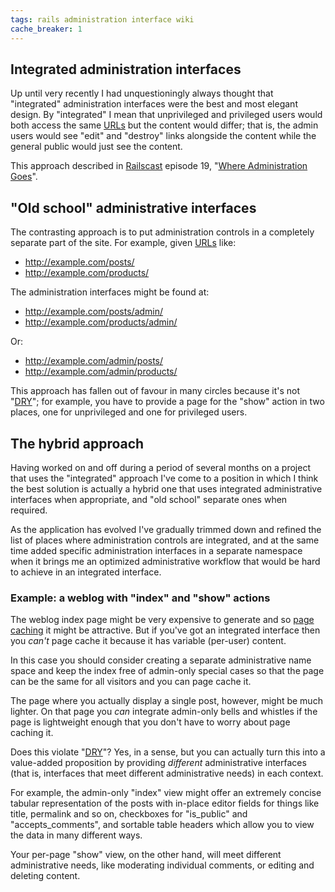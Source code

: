 ```yaml
---
tags: rails administration interface wiki
cache_breaker: 1
---
```


## Integrated administration interfaces

Up until very recently I had unquestioningly always thought that "integrated" administration interfaces were the best and most elegant design. By "integrated" I mean that unprivileged and privileged users would both access the same [URLs](/wiki/URLs) but the content would differ; that is, the admin users would see "edit" and "destroy" links alongside the content while the general public would just see the content.

This approach described in [Railscast](/wiki/Railscast) episode 19, "[Where Administration Goes](http://railscasts.com/episodes/19)".

## "Old school" administrative interfaces

The contrasting approach is to put administration controls in a completely separate part of the site. For example, given [URLs](/wiki/URLs) like:

-   <http://example.com/posts/>
-   <http://example.com/products/>

The administration interfaces might be found at:

-   <http://example.com/posts/admin/>
-   <http://example.com/products/admin/>

Or:

-   <http://example.com/admin/posts/>
-   <http://example.com/admin/products/>

This approach has fallen out of favour in many circles because it's not "[DRY](/wiki/DRY)"; for example, you have to provide a page for the "show" action in two places, one for unprivileged and one for privileged users.

## The hybrid approach

Having worked on and off during a period of several months on a project that uses the "integrated" approach I've come to a position in which I think the best solution is actually a hybrid one that uses integrated administrative interfaces when appropriate, and "old school" separate ones when required.

As the application has evolved I've gradually trimmed down and refined the list of places where administration controls are integrated, and at the same time added specific administration interfaces in a separate namespace when it brings me an optimized administrative workflow that would be hard to achieve in an integrated interface.

### Example: a weblog with "index" and "show" actions

The weblog index page might be very expensive to generate and so [page caching](/wiki/page_caching) it might be attractive. But if you've got an integrated interface then you _can't_ page cache it because it has variable (per-user) content.

In this case you should consider creating a separate administrative name space and keep the index free of admin-only special cases so that the page can be the same for all visitors and you can page cache it.

The page where you actually display a single post, however, might be much lighter. On that page you _can_ integrate admin-only bells and whistles if the page is lightweight enough that you don't have to worry about page caching it.

Does this violate "[DRY](/wiki/DRY)"? Yes, in a sense, but you can actually turn this into a value-added proposition by providing _different_ administrative interfaces (that is, interfaces that meet different administrative needs) in each context.

For example, the admin-only "index" view might offer an extremely concise tabular representation of the posts with in-place editor fields for things like title, permalink and so on, checkboxes for "is_public" and "accepts_comments", and sortable table headers which allow you to view the data in many different ways.

Your per-page "show" view, on the other hand, will meet different administrative needs, like moderating individual comments, or editing and deleting content.

